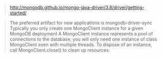 

> http://mongodb.github.io/mongo-java-driver/3.8/driver/getting-started/

> The preferred artifact for new applications is mongodb-driver-sync
> Typically you only create one MongoClient instance for a given MongoDB deployment 
> A MongoClient instance represents a pool of connections to the database; you will only need one instance of class MongoClient even with multiple threads.
> To dispose of an instance, call MongoClient.close() to clean up resources.